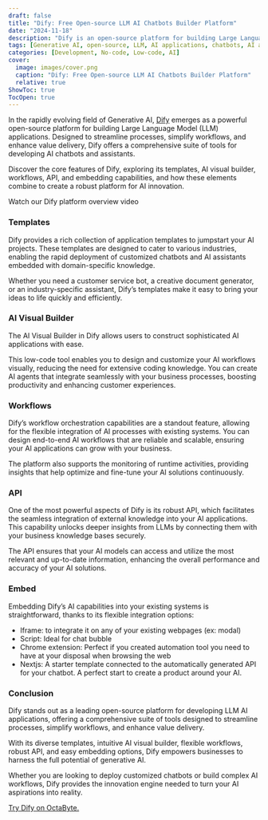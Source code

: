 ```yaml
---
draft: false
title: "Dify: Free Open-source LLM AI Chatbots Builder Platform"
date: "2024-11-18"
description: "Dify is an open-source platform for building Large Language Model (LLM) applications. It offers templates, an AI visual builder, workflow orchestration, robust API integration, and embedding options to simplify AI development and deployment. Perfect for creating custom chatbots and AI assistants across industries."
tags: [Generative AI, open-source, LLM, AI applications, chatbots, AI assistants, AI templates, workflow automation, API integration, embedding, AI innovation, low-code tools, Dify platform]
categories: [Development, No-code, Low-code, AI]
cover:
  image: images/cover.png
  caption: "Dify: Free Open-source LLM AI Chatbots Builder Platform"
  relative: true
ShowToc: true
TocOpen: true
---
```



In the rapidly evolving field of Generative AI, [Dify](https://octabyte.io/development/nocode-lowcode/dify) emerges as a powerful open\-source platform for building Large Language Model (LLM) applications. Designed to streamline processes, simplify workflows, and enhance value delivery, Dify offers a comprehensive suite of tools for developing AI chatbots and assistants. 

Discover the core features of Dify, exploring its templates, AI visual builder, workflows, API, and embedding capabilities, and how these elements combine to create a robust platform for AI innovation.



Watch our Dify platform overview video



### Templates

Dify provides a rich collection of application templates to jumpstart your AI projects. These templates are designed to cater to various industries, enabling the rapid deployment of customized chatbots and AI assistants embedded with domain\-specific knowledge. 

Whether you need a customer service bot, a creative document generator, or an industry\-specific assistant, Dify’s templates make it easy to bring your ideas to life quickly and efficiently.

### AI Visual Builder

The AI Visual Builder in Dify allows users to construct sophisticated AI applications with ease. 

This low\-code tool enables you to design and customize your AI workflows visually, reducing the need for extensive coding knowledge. You can create AI agents that integrate seamlessly with your business processes, boosting productivity and enhancing customer experiences.

### Workflows

Dify’s workflow orchestration capabilities are a standout feature, allowing for the flexible integration of AI processes with existing systems. You can design end\-to\-end AI workflows that are reliable and scalable, ensuring your AI applications can grow with your business. 

The platform also supports the monitoring of runtime activities, providing insights that help optimize and fine\-tune your AI solutions continuously.

### API

One of the most powerful aspects of Dify is its robust API, which facilitates the seamless integration of external knowledge into your AI applications. This capability unlocks deeper insights from LLMs by connecting them with your business knowledge bases securely. 

The API ensures that your AI models can access and utilize the most relevant and up\-to\-date information, enhancing the overall performance and accuracy of your AI solutions.

### Embed

Embedding Dify’s AI capabilities into your existing systems is straightforward, thanks to its flexible integration options:

* Iframe: to integrate it on any of your existing webpages (ex: modal)
* Script: Ideal for chat bubble
* Chrome extension: Perfect if you created automation tool you need to have at your disposal when browsing the web
* Nextjs: A starter template connected to the automatically generated API for your chatbot. A perfect start to create a product around your AI.

### Conclusion

Dify stands out as a leading open\-source platform for developing LLM AI applications, offering a comprehensive suite of tools designed to streamline processes, simplify workflows, and enhance value delivery. 

With its diverse templates, intuitive AI visual builder, flexible workflows, robust API, and easy embedding options, Dify empowers businesses to harness the full potential of generative AI. 

Whether you are looking to deploy customized chatbots or build complex AI workflows, Dify provides the innovation engine needed to turn your AI aspirations into reality.

[Try Dify on OctaByte.](https://octabyte.io/start-trial/?service=dify)



